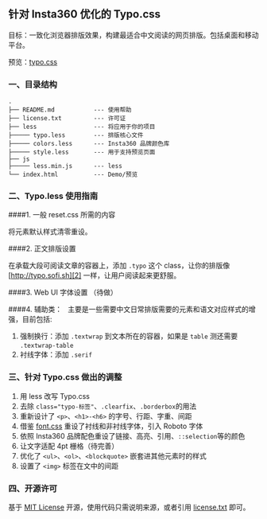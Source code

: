 ## 针对 Insta360 优化的 Typo.css

目标：一致化浏览器排版效果，构建最适合中文阅读的网页排版。包括桌面和移动平台。

预览：[typo.css][1]

### 一、目录结构  
    .
	├── README.md           --- 使用帮助
	├── license.txt         --- 许可证
	├── less                --- 将应用于你的项目
	├───── typo.less        --- 排版核心文件
	├───── colors.less      --- Insta360 品牌颜色库
	├───── style.less       --- 用于支持预览页面
	├── js
	├───── less.min.js      --- less
	└── index.html          --- Demo/预览


### 二、Typo.less 使用指南  

####1. 一般 reset.css 所需的内容  
 
将元素默认样式清零重设。  
  
  
####2. 正文排版设置  

在承载大段可阅读文章的容器上，添加 `.typo` 这个 class，让你的排版像 [http://typo.sofi.sh][2] 一样，让用户阅读起来更舒服。  
  
  
####3. Web UI 字体设置 （待做）   
  

####4. 辅助类：   
主要是一些需要中文日常排版需要的元素和语文对应样式的增强，目前包括:  
1. 强制换行：添加 `.textwrap` 到文本所在的容器，如果是 `table` 测还需要 `.textwrap-table` 
2. 衬线字体：添加 `.serif`  
  

### 三、针对 Typo.css 做出的调整

1. 用 less 改写 Typo.css
2. 去除 `class="typo-标签"`、`.clearfix`、`.borderbox`的用法
3. 重新设计了 `<p>`、`<h1>-<h6>` 的字号、行距、字重、间距
4. 借鉴 [font.css][3] 重设了衬线和非衬线字体，引入 Roboto 字体
5. 依照 Insta360 品牌配色重设了链接、高亮、引用、`::selection`等的颜色
6. 让文字适配 4pt 栅格（待完善）
7. 优化了 `<ul>`、`<ol>`、`<blockquote>` 嵌套进其他元素时的样式
8. 设置了 `<img>` 标签在文中的间距

### 四、开源许可
基于 [MIT License][4] 开源，使用代码只需说明来源，或者引用 [license.txt][5] 即可。

[1]:	https://arashivision.github.io/typo.less
[2]:	https://arashivision.github.io/typo.less
[3]:	https://github.com/zenozeng/fonts.css "Font.css"
[4]:	http://zh.wikipedia.org/wiki/MIT_License
[5]:	https://github.com/sofish/typo.css/blob/master/license.txt
